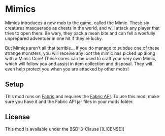 # Mimics

Mimics introduces a new mob to the game, called the Mimic. These sly creatures 
masquerade as chests in the world, and will attack any player that tries to 
open them. Be wary, they pack a mean bite and can fell a woefully unprepared 
adventuer in one hit if they're lucky.

But Mimics aren't all that terrible... if you do manage to subdue one of these 
strange monsters, you will receive any loot the mimic has picked up along with 
a Mimic Core! These cores can be used to craft your very own Mimic, which will 
follow you and assist in item collection and disposal. They will even help 
protect you when you are attacked by other mobs!

## Setup

This mod runs on [Fabric](https://fabricmc.net/) and requires the [Fabric API](https://curseforge.com/minecraft/mc-mods/fabric-api). To use this mod, make sure 
you have it and the Fabric API jar files in your mods folder.

## License

This mod is available under the BSD-3-Clause [[LICENSE]]